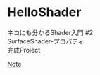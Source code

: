 # HelloShader

ネコにも分かるShader入門 #2 <br>
SurfaceShader-プロパティ <br>
完成Project<br>

[Note](https://note.com/dreamo/n/n36c634946954 "Note")

